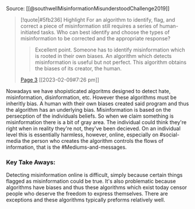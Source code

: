 Source: [[@southwellMisinformationMisunderstoodChallenge2019]]

> [!quote|#5fb236] Highlight
> For an algorithm to identify, flag, and correct a piece of misinformation still requires a series of human-initiated tasks. Who can best identify and choose the types of misinformation to be corrected and the appropriate response?
>
>> Excellent point. Someone has to identify misinformation which is rooted in their own biases. An algorithm which detects misinformation is useful but not perfect. This algorithm obtains the biases of its creator, the human.
>
> [Page 3](zotero://open-pdf/library/items/MIST2VSE?page=3) [[2023-02-09#7:26 pm]]

Nowadays we have shopisticated algoritms designed to detect hate, misinformation, disinformation, etc. However these algorithms must be inheritly bias. A human with their own biases created said program and thus the algorithm has an underlying bias. Misinformation is based on the persecption of the individuals beliefs. So when we claim something is misinformation there is a bit of gray area. The individual could think they're right when in reality they're not, they've been decieved.  On an individual level this is essentially harmless, however, online, especially on #social-media the person who creates the algorithm controls the flows of information, that is the #Mediums-and-messages.

### Key Take Aways:
Detecting misinformation online is difficult, simply because certain things flagged as misinformation could be true. It's also problematic because algorithms have biases and thus these algorithms which exist today censor people who deserve the freedom to express themselves. There are exceptions and these algorithms typically preforms relatively well.